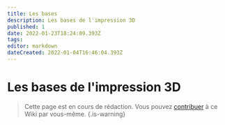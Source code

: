 ```yaml
---
title: Les bases
description: Les bases de l'impression 3D
published: 1
date: 2022-01-23T18:24:09.393Z
tags: 
editor: markdown
dateCreated: 2022-01-04T16:46:04.393Z
---
```


# Les bases de l'impression 3D
> Cette page est en cours de rédaction. Vous pouvez [contribuer](/contributeur) à ce Wiki par vous-même.
{.is-warning}
